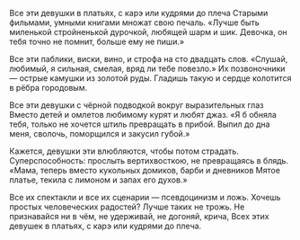 Все эти девушки в платьях, с карэ или кудрями до плеча
Старыми фильмами, умными книгами множат свою печаль.
«Лучше быть миленькой стройненькой дурочкой, любящей шарм и шик.
Девочка, он тебя точно не помнит, больше ему не пиши.»

Все эти паблики, виски, вино, и строфа на сто двадцать слов.
«Слушай, любимый, я сильная, смелая, вряд ли тебе повезло.»
Их позвоночники — острые камушки из золотой руды.
Гладишь такую и сердце колотится в рёбра городовым.

Все эти девушки с чёрной подводкой вокруг выразительных глаз
Вместо детей и омлетов любимому курят и любят джаз.
«Я б обняла тебя, только не хочется штиль превращать в прибой.
Выпил до дна меня, сволочь, поморщился и закусил губой.»

Кажется, девушки эти влюбляются, чтобы потом страдать.
Суперспособность: прослыть вертихвосткою, не превращаясь в блядь.
«Мама, теперь вместо кукольных домиков, барби и дневников
Мятое платье, текила с лимоном и запах его духов.»

Все их спектакли и все их сценарии — псевдоцинизм и ложь.
Хочешь простых человеческих радостей? Лучше таких не трожь.
Не признавайся ни в чём, не удерживай, не догоняй, крича,
Всех этих девушек в платьях, с карэ или кудрями до плеча.